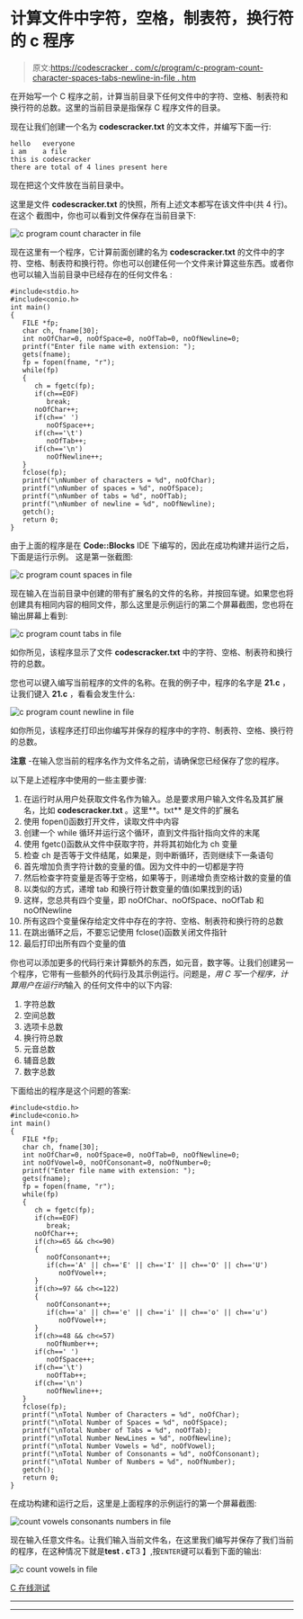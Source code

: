 # 计算文件中字符，空格，制表符，换行符的 c 程序

> 原文:[https://codescracker . com/c/program/c-program-count-character-spaces-tabs-newline-in-file . htm](https://codescracker.com/c/program/c-program-count-character-spaces-tabs-newline-in-file.htm)

在开始写一个 C 程序之前，计算当前目录下任何文件中的字符、空格、制表符和换行符的总数。这里的当前目录是指保存 C 程序文件的目录。

现在让我们创建一个名为 **codescracker.txt** 的文本文件，并编写下面一行:

```
hello	everyone
i am	a file
this is codescracker
there are total of 4 lines present here
```

现在把这个文件放在当前目录中。

这里是文件 **codescracker.txt** 的快照，所有上述文本都写在该文件中(共 4 行)。在这个 截图中，你也可以看到文件保存在当前目录下:

![c program count character in file](../Images/f531cc0d43cba1a15a6943875ea5575d.png)

现在这里有一个程序，它计算前面创建的名为 **codescracker.txt** 的文件中的字符、空格、制表符和换行符。你也可以创建任何一个文件来计算这些东西。或者你也可以输入当前目录中已经存在的任何文件名 :

```
#include<stdio.h>
#include<conio.h>
int main()
{
   FILE *fp;
   char ch, fname[30];
   int noOfChar=0, noOfSpace=0, noOfTab=0, noOfNewline=0;
   printf("Enter file name with extension: ");
   gets(fname);
   fp = fopen(fname, "r");
   while(fp)
   {
      ch = fgetc(fp);
      if(ch==EOF)
         break;
      noOfChar++;
      if(ch==' ')
         noOfSpace++;
      if(ch=='\t')
         noOfTab++;
      if(ch=='\n')
         noOfNewline++;
   }
   fclose(fp);
   printf("\nNumber of characters = %d", noOfChar);
   printf("\nNumber of spaces = %d", noOfSpace);
   printf("\nNumber of tabs = %d", noOfTab);
   printf("\nNumber of newline = %d", noOfNewline);
   getch();
   return 0;
}
```

由于上面的程序是在 **Code::Blocks** IDE 下编写的，因此在成功构建并运行之后，下面是运行示例。 这是第一张截图:

![c program count spaces in file](../Images/2862297f9986a808e3e3822f113ae45f.png)

现在输入在当前目录中创建的带有扩展名的文件的名称，并按回车键。如果您也将创建具有相同内容的相同文件，那么这里是示例运行的第二个屏幕截图，您也将在输出屏幕上看到:

![c program count tabs in file](../Images/abd12ac77823cd90a85fce76e830aa26.png)

如你所见，该程序显示了文件 **codescracker.txt** 中的字符、空格、制表符和换行符的总数。

您也可以键入编写当前程序的文件的名称。在我的例子中，程序的名字是 **21.c** ， 让我们键入 **21.c** ，看看会发生什么:

![c program count newline in file](../Images/e5b7788c89c315b9a48c2b73f3828b3f.png)

如你所见，该程序还打印出你编写并保存的程序中的字符、制表符、空格、换行符的总数。

**注意** -在输入您当前的程序名作为文件名之前，请确保您已经保存了您的程序。

以下是上述程序中使用的一些主要步骤:

1.  在运行时从用户处获取文件名作为输入。总是要求用户输入文件名及其扩展名，比如 **codescracker.txt** 。这里**。txt** 是文件的扩展名
2.  使用 fopen()函数打开文件，读取文件中内容
3.  创建一个 while 循环并运行这个循环，直到文件指针指向文件的末尾
4.  使用 fgetc()函数从文件中获取字符，并将其初始化为 ch 变量
5.  检查 ch 是否等于文件结尾，如果是，则中断循环，否则继续下一条语句
6.  首先增加负责字符计数的变量的值。因为文件中的一切都是字符
7.  然后检查字符变量是否等于空格，如果等于，则递增负责空格计数的变量的值
8.  以类似的方式，递增 tab 和换行符计数变量的值(如果找到的话)
9.  这样，您总共有四个变量，即 noOfChar、noOfSpace、noOfTab 和 noOfNewline
10.  所有这四个变量保存给定文件中存在的字符、空格、制表符和换行符的总数
11.  在跳出循环之后，不要忘记使用 fclose()函数关闭文件指针
12.  最后打印出所有四个变量的值

你也可以添加更多的代码行来计算额外的东西，如元音，数字等。让我们创建另一个程序，它带有一些额外的代码行及其示例运行。问题是，*用 C 写一个程序，计算用户在运行时*输入 的任何文件中的以下内容:

1.  字符总数
2.  空间总数
3.  选项卡总数
4.  换行符总数
5.  元音总数
6.  辅音总数
7.  数字总数

下面给出的程序是这个问题的答案:

```
#include<stdio.h>
#include<conio.h>
int main()
{
   FILE *fp;
   char ch, fname[30];
   int noOfChar=0, noOfSpace=0, noOfTab=0, noOfNewline=0;
   int noOfVowel=0, noOfConsonant=0, noOfNumber=0;
   printf("Enter file name with extension: ");
   gets(fname);
   fp = fopen(fname, "r");
   while(fp)
   {
      ch = fgetc(fp);
      if(ch==EOF)
         break;
      noOfChar++;
      if(ch>=65 && ch<=90)
      {
         noOfConsonant++;
         if(ch=='A' || ch=='E' || ch=='I' || ch=='O' || ch=='U')
            noOfVowel++;
      }
      if(ch>=97 && ch<=122)
      {
         noOfConsonant++;
         if(ch=='a' || ch=='e' || ch=='i' || ch=='o' || ch=='u')
            noOfVowel++;
      }
      if(ch>=48 && ch<=57)
         noOfNumber++;
      if(ch==' ')
         noOfSpace++;
      if(ch=='\t')
         noOfTab++;
      if(ch=='\n')
         noOfNewline++;
   }
   fclose(fp);
   printf("\nTotal Number of Characters = %d", noOfChar);
   printf("\nTotal Number of Spaces = %d", noOfSpace);
   printf("\nTotal Number of Tabs = %d", noOfTab);
   printf("\nTotal Number NewLines = %d", noOfNewline);
   printf("\nTotal Number Vowels = %d", noOfVowel);
   printf("\nTotal Number of Consonants = %d", noOfConsonant);
   printf("\nTotal Number of Numbers = %d", noOfNumber);
   getch();
   return 0;
}
```

在成功构建和运行之后，这里是上面程序的示例运行的第一个屏幕截图:

![count vowels consonants numbers in file](../Images/77425bf9b758f80e85928f2327decf47.png)

现在输入任意文件名。让我们输入当前文件名，在这里我们编写并保存了我们当前的程序，在这种情况下就是**test . c**T3 】,按`ENTER`键可以看到下面的输出:

![c count vowels in file](../Images/9331f7e3ed75921dedddb370cc8f2c95.png)

[C 在线测试](/exam/showtest.php?subid=2)

* * *

* * *